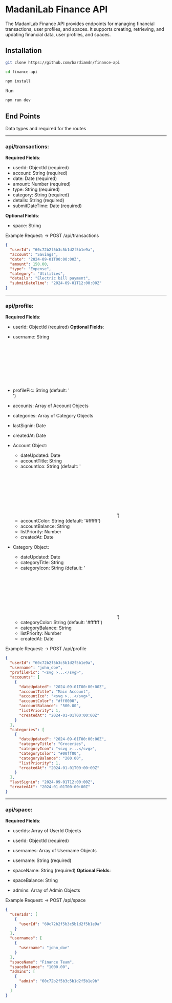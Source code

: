 # MadaniLab Finance API

The MadaniLab Finance API provides endpoints for managing financial transactions, user profiles, and spaces. It supports creating, retrieving, and updating financial data, user profiles, and spaces.

## Installation

``` bash
git clone https://github.com/bardiamdn/finance-api

cd finance-api

npm install
```

Run
``` bash
npm run dev
```

## End Points

Data types and required for the routes

----------------------------------
### api/transactions: 

**Required Fields**:

- userId: ObjectId (required)
- account: String (required)
- date: Date (required)
- amount: Number (required)
- type: String (required)
- category: String (required)
- details: String (required)
- submitDateTime: Date (required)

**Optional Fields**:

- space: String

 Example Request: -> POST /api/transactions
```json
{
  "userId": "60c72b2f5b3c5b1d2f5b1e9a",
  "account": "Savings",
  "date": "2024-09-01T00:00:00Z",
  "amount": 150.00,
  "type": "Expense",
  "category": "Utilities",
  "details": "Electric bill payment",
  "submitDateTime": "2024-09-01T12:00:00Z"
}
```
----------------------------------
### api/profile:
**Required Fields**:

- userId: ObjectId (required)
**Optional Fields**:

- username: String
- profilePic: String (default: '<svg >...</svg>')
- accounts: Array of Account Objects
- categories: Array of Category Objects
- lastSignin: Date
- createdAt: Date
- Account Object:
    - dateUpdated: Date
    - accountTitle: String
    - accountIco: String (default: '<svg >...</svg>')
    - accountColor: String (default: '#ffffff')
    - accountBalance: String
    - listPriority: Number
    - createdAt: Date
- Category Object:
    - dateUpdated: Date
    - categoryTitle: String
    - categoryIcon: String (default: '<svg >...</svg>')
    - categoryColor: String (default: '#ffffff')
    - categoryBalance: String
    - listPriority: Number
    - createdAt: Date

 Example Request: -> POST /api/profile
```json
{
  "userId": "60c72b2f5b3c5b1d2f5b1e9a",
  "username": "john_doe",
  "profilePic": "<svg >...</svg>",
  "accounts": [
    {
      "dateUpdated": "2024-09-01T00:00:00Z",
      "accountTitle": "Main Account",
      "accountIco": "<svg >...</svg>",
      "accountColor": "#ff0000",
      "accountBalance": "500.00",
      "listPriority": 1,
      "createdAt": "2024-01-01T00:00:00Z"
    }
  ],
  "categories": [
    {
      "dateUpdated": "2024-09-01T00:00:00Z",
      "categoryTitle": "Groceries",
      "categoryIcon": "<svg >...</svg>",
      "categoryColor": "#00ff00",
      "categoryBalance": "200.00",
      "listPriority": 1,
      "createdAt": "2024-01-01T00:00:00Z"
    }
  ],
  "lastSignin": "2024-09-01T12:00:00Z",
  "createdAt": "2024-01-01T00:00:00Z"
}
```
----------------------------------
### api/space:

**Required Fields**:

- userIds: Array of UserId Objects
- userId: ObjectId (required)
- usernames: Array of Username Objects
- username: String (required)
- spaceName: String (required)
**Optional Fields**:

- spaceBalance: String
- admins: Array of Admin Objects

Example Request: -> POST /api/space
```json
{
  "userIds": [
    {
      "userId": "60c72b2f5b3c5b1d2f5b1e9a"
    }
  ],
  "usernames": [
    {
      "username": "john_doe"
    }
  ],
  "spaceName": "Finance Team",
  "spaceBalance": "1000.00",
  "admins": [
    {
      "admin": "60c72b2f5b3c5b1d2f5b1e9b"
    }
  ]
}
```
